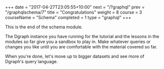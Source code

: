 +++
date = "2017-04-27T23:05:55+10:00"
next = "/?graphql"
prev = "/graphqlschema/7"
title = "Congratulations"
weight = 8
course = 3
courseName = "Schema"
completed = 1
type = "graphql"
+++

This is the end of the schema module.

The Dgraph instance you have running for the tutorial and the lessons in the
modules so far give you a sandbox to play in. Make whatever queries or changes
you like until you are comfortable with the material covered so far.

<!-- TODO: Decide where to go next -->

When you're done, let's move up to bigger datasets and see more of Dgraph's
query language.
